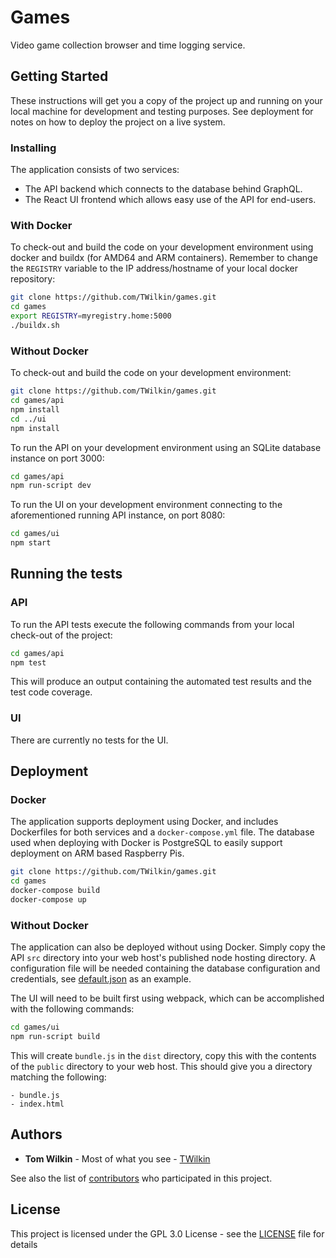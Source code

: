# Games

Video game collection browser and time logging service.

## Getting Started

These instructions will get you a copy of the project up and running on your local machine for development and testing purposes. See deployment for notes on how to deploy the project on a live system.

### Installing

The application consists of two services:

* The API backend which connects to the database behind GraphQL.
* The React UI frontend which allows easy use of the API for end-users.

### With Docker

To check-out and build the code on your development environment using docker and buildx (for AMD64 and ARM containers). Remember to change the `REGISTRY` variable to the IP address/hostname of your local docker repository:

```bash
git clone https://github.com/TWilkin/games.git
cd games
export REGISTRY=myregistry.home:5000
./buildx.sh
```

### Without Docker

To check-out and build the code on your development environment:

```bash
git clone https://github.com/TWilkin/games.git
cd games/api
npm install
cd ../ui
npm install
```

To run the API on your development environment using an SQLite database instance on port 3000:

```bash
cd games/api
npm run-script dev
```

To run the UI on your development environment connecting to the aforementioned running API instance, on port 8080:

```bash
cd games/ui
npm start
```

## Running the tests

### API

To run the API tests execute the following commands from your local check-out of the project:

```bash
cd games/api
npm test
```

This will produce an output containing the automated test results and the test code coverage.

### UI

There are currently no tests for the UI.

## Deployment
### Docker

The application supports deployment using Docker, and includes Dockerfiles for both services and a `docker-compose.yml` file. The database used when deploying with Docker is PostgreSQL to easily support deployment on ARM based Raspberry Pis.

```bash
git clone https://github.com/TWilkin/games.git
cd games
docker-compose build
docker-compose up
```

### Without Docker

The application can also be deployed without using Docker. Simply copy the API `src` directory into your web host's published node hosting directory. A configuration file will be needed containing the database configuration and credentials, see [default.json](https://github.com/TWilkin/games/blob/master/api/config/default.json) as an example.

The UI will need to be built first using webpack, which can be accomplished with the following commands:
```bash
cd games/ui
npm run-script build
```

This will create `bundle.js` in the `dist` directory, copy this with the contents of the `public` directory to your web host. This should give you a directory matching the following:

```
- bundle.js
- index.html
```

## Authors

* **Tom Wilkin** - Most of what you see - [TWilkin](https://github.com/TWilkin/)

See also the list of [contributors](https://github.com/TWilkin/games/contributors) who participated in this project.

## License

This project is licensed under the GPL 3.0 License - see the [LICENSE](LICENSE) file for details

